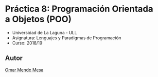 # Práctica 8: Programación Orientada a Objetos (POO)

*   Universidad de La Laguna - ULL
*   Asignatura: Lenguajes y Paradigmas de Programación
*   Curso: 2018/19

## Autor
[Omar Mendo Mesa](https://beejeke.github.io/)

